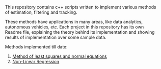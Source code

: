 This repository contains c++ scripts written to implement various methods of estimation, filtering and tracking. 

These methods have applications in many areas, like data analytics, autonomous vehicles, etc. 
Each project in this repository has its own Readme file, explaining the theory behind its implementation and showing results of implementation over some sample data.


Methods implemented till date:

1. [Method of least squares and normal equations](https://github.com/shorane/cpp_tracking_filtering_estimation/tree/master/Least_squares_and_normal_equations)
2. [Non-Linear Regression](https://github.com/shorane/cpp_tracking_filtering_estimation/tree/master/Non_linear_regression)
